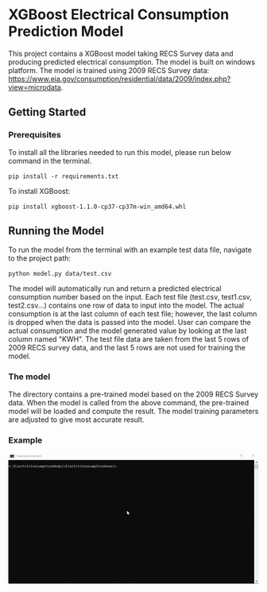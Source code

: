 # XGBoost Electrical Consumption Prediction Model

This project contains a XGBoost model taking RECS Survey data and producing predicted electrical consumption. 
The model is built on windows platform. The model is trained using 2009 RECS Survey data: https://www.eia.gov/consumption/residential/data/2009/index.php?view=microdata.

## Getting Started

### Prerequisites

To install all the libraries needed to run this model, please run below command in the terminal.

```
pip install -r requirements.txt
```

To install XGBoost:

```
pip install xgboost-1.1.0-cp37-cp37m-win_amd64.whl
```

## Running the Model

To run the model from the terminal with an example test data file, navigate to the project path:

```
python model.py data/test.csv
```

The model will automatically run and return a predicted electrical consumption number based on the input.
Each test file (test.csv, test1.csv, test2.csv...) contains one row of data to input into the model. 
The actual consumption is at the last column of each test file; however, the last column is dropped when the data is passed into the model.
User can compare the actual consumption and the model generated value by looking at the last column named "KWH". 
The test file data are taken from the last 5 rows of 2009 RECS survey data, and the last 5 rows are not used for training the model.

### The model

The directory contains a pre-trained model based on the 2009 RECS Survey data. 
When the model is called from the above command, the pre-trained model will be loaded and compute the result.
The model training parameters are adjusted to give most accurate result. 

### Example

![](example.gif)
